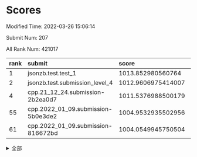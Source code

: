 # Scores

Modified Time: 2022-03-26 15:06:14

Submit Num: 207

All Rank Num: 421017

| rank |               submit               |       score        |       sigma        | pk_num |
| :--- | :--------------------------------- | :----------------- | :----------------- | :----- |
| 1    | jsonzb.test.test_1                 | 1013.852980560764  | 0.8384771016193249 | 8141   |
| 2    | jsonzb.test.submission_level_4     | 1012.9606975414007 | 0.7883437541068853 | 8133   |
| 4    | cpp.21_12_24.submission-2b2ea0d7   | 1011.5376988500179 | 0.7893822945317561 | 8133   |
| 55   | cpp.2022_01_09.submission-5b0e3de2 | 1004.9532935502956 | 0.710642417356533  | 8131   |
| 61   | cpp.2022_01_09.submission-816672bd | 1004.0549945750504 | 0.7130464770587638 | 8134   |


<details>
<summary>全部</summary>

| rank |                 submit                 |       score        |       sigma        | pk_num |
| :--- | :------------------------------------- | :----------------- | :----------------- | :----- |
| 1    | jsonzb.test.test_1                     | 1013.852980560764  | 0.8384771016193249 | 8141   |
| 2    | jsonzb.test.submission_level_4         | 1012.9606975414007 | 0.7883437541068853 | 8133   |
| 3    | gobigger.level_3.submission_level_3_16 | 1012.1740087955595 | 0.7670041258971195 | 8135   |
| 4    | cpp.21_12_24.submission-2b2ea0d7       | 1011.5376988500179 | 0.7893822945317561 | 8133   |
| 5    | gobigger.level_3.submission_level_3_2  | 1011.4907273789064 | 0.7938956677608527 | 8138   |
| 6    | gobigger.level_3.submission_level_3_11 | 1011.2832830337572 | 0.7664033721641532 | 8137   |
| 7    | gobigger.level_3.submission_level_3_30 | 1011.204794052463  | 0.8036884473623661 | 8136   |
| 8    | gobigger.level_3.submission_level_3_1  | 1011.143842961582  | 0.7940776144196053 | 8140   |
| 9    | gobigger.level_3.submission_level_3_7  | 1011.0600273412653 | 0.7748462004903709 | 8139   |
| 10   | gobigger.level_3.submission_level_3_48 | 1010.9265252308229 | 0.7716273611416234 | 8136   |
| 11   | gobigger.level_3.submission_level_3_18 | 1010.9116885494873 | 0.784712864177663  | 8136   |
| 12   | gobigger.level_3.submission_level_3_23 | 1010.880769677448  | 0.7455680727567116 | 8138   |
| 13   | gobigger.level_3.submission_level_3_44 | 1010.7738380573543 | 0.7724962788052447 | 8137   |
| 14   | gobigger.level_3.submission_level_3_29 | 1010.7691874083374 | 0.7811242302766221 | 8138   |
| 15   | gobigger.level_3.submission_level_3_40 | 1010.7437199974939 | 0.7793738884683917 | 8134   |
| 16   | gobigger.level_3.submission_level_3_24 | 1010.7381879848741 | 0.7581089853665658 | 8137   |
| 17   | gobigger.level_3.submission_level_3_36 | 1010.7080810411205 | 0.7616086045829783 | 8132   |
| 18   | gobigger.level_3.submission_level_3_42 | 1010.601506143484  | 0.7797548666615375 | 8135   |
| 19   | gobigger.level_3.submission_level_3_5  | 1010.5622441474493 | 0.7514344842171168 | 8136   |
| 20   | gobigger.level_3.submission_level_3_3  | 1010.551185931527  | 0.773037649140543  | 8131   |
| 21   | gobigger.level_3.submission_level_3_46 | 1010.2891351154517 | 0.7606800264113258 | 8130   |
| 22   | gobigger.level_3.submission_level_3_41 | 1010.1689461770092 | 0.7460853490455019 | 8134   |
| 23   | gobigger.level_3.submission_level_3_26 | 1010.1637860661799 | 0.7665384166942182 | 8134   |
| 24   | gobigger.level_3.submission_level_3_31 | 1010.1314077891743 | 0.7615300221271666 | 8135   |
| 25   | gobigger.level_3.submission_level_3_38 | 1010.0556946542853 | 0.7923939693833408 | 8142   |
| 26   | gobigger.level_3.submission_level_3_0  | 1010.0120331674528 | 0.7512408281718431 | 8143   |
| 27   | gobigger.level_3.submission_level_3_49 | 1009.9528985173384 | 0.7681930833800883 | 8135   |
| 28   | gobigger.level_3.submission_level_3_25 | 1009.9449829821382 | 0.7514411771514072 | 8135   |
| 29   | gobigger.level_3.submission_level_3_8  | 1009.8900295797541 | 0.7709698767978637 | 8143   |
| 30   | gobigger.level_3.submission_level_3_20 | 1009.8622328823375 | 0.7561728528982631 | 8132   |
| 31   | gobigger.level_3.submission_level_3_12 | 1009.7533422030536 | 0.781818513118264  | 8130   |
| 32   | gobigger.level_3.submission_level_3_19 | 1009.7357698729394 | 0.7737445405219878 | 8134   |
| 33   | gobigger.level_3.submission_level_3_4  | 1009.7174334730122 | 0.7685917143194854 | 8133   |
| 34   | gobigger.level_3.submission_level_3_27 | 1009.7122173266619 | 0.7682654115087376 | 8141   |
| 35   | gobigger.level_3.submission_level_3_39 | 1009.6483522424754 | 0.7373992035209059 | 8133   |
| 36   | gobigger.level_3.submission_level_3_43 | 1009.4790854655482 | 0.7539175502693138 | 8139   |
| 37   | gobigger.level_3.submission_level_3_35 | 1009.4176534779206 | 0.7568025525773798 | 8135   |
| 38   | gobigger.level_3.submission_level_3_33 | 1009.3725842669762 | 0.7459705510674836 | 8140   |
| 39   | gobigger.level_3.submission_level_3_15 | 1009.3311606040029 | 0.7558453241392314 | 8133   |
| 40   | gobigger.level_3.submission_level_3_10 | 1009.3237795020525 | 0.7456991909044345 | 8135   |
| 41   | gobigger.level_3.submission_level_3_14 | 1009.301130638721  | 0.767476928414575  | 8136   |
| 42   | gobigger.level_3.submission_level_3_6  | 1009.2881984483225 | 0.7514780660834633 | 8137   |
| 43   | gobigger.level_3.submission_level_3_28 | 1009.2151699593188 | 0.7532748808805931 | 8133   |
| 44   | gobigger.level_3.submission_level_3_22 | 1009.1842732136281 | 0.7523656305131745 | 8132   |
| 45   | gobigger.level_3.submission_level_3_13 | 1009.1630950728114 | 0.767877184061458  | 8140   |
| 46   | gobigger.level_3.submission_level_3_21 | 1009.0550378644061 | 0.7421891831989014 | 8137   |
| 47   | gobigger.level_3.submission_level_3_34 | 1008.9736400313462 | 0.751376379077163  | 8134   |
| 48   | gobigger.level_3.submission_level_3_9  | 1008.9604157090847 | 0.7661414734009974 | 8132   |
| 49   | gobigger.level_3.submission_level_3_47 | 1008.785701092631  | 0.7560099342919244 | 8134   |
| 50   | gobigger.level_3.submission_level_3_17 | 1008.7204692715775 | 0.73894533615053   | 8137   |
| 51   | gobigger.level_3.submission_level_3_37 | 1008.231854979828  | 0.756707573841462  | 8137   |
| 52   | gobigger.level_3.submission_level_3_45 | 1008.225237307646  | 0.7412471092749887 | 8135   |
| 53   | gobigger.level_3.submission_level_3_32 | 1008.170810868666  | 0.7677067476996134 | 8135   |
| 54   | gobigger.level_1.submission_level_1_7  | 1005.0756220708707 | 0.7299934900515538 | 8136   |
| 55   | cpp.2022_01_09.submission-5b0e3de2     | 1004.9532935502956 | 0.710642417356533  | 8131   |
| 56   | gobigger.level_1.submission_level_1_47 | 1004.761306992879  | 0.7274105494001804 | 8135   |
| 57   | gobigger.level_1.submission_level_1_16 | 1004.393756992305  | 0.7250946645360722 | 8133   |
| 58   | gobigger.level_1.submission_level_1_18 | 1004.3651676345878 | 0.7224394938749502 | 8131   |
| 59   | gobigger.level_1.submission_level_1_2  | 1004.1498500690774 | 0.7095482748501942 | 8133   |
| 60   | gobigger.level_1.submission_level_1_5  | 1004.1140569635875 | 0.7185882220644607 | 8135   |
| 61   | cpp.2022_01_09.submission-816672bd     | 1004.0549945750504 | 0.7130464770587638 | 8134   |
| 62   | gobigger.level_1.submission_level_1_19 | 1003.9331467896354 | 0.732656995144957  | 8131   |
| 63   | gobigger.level_1.submission_level_1_34 | 1003.9185735292007 | 0.7098209589424013 | 8138   |
| 64   | gobigger.level_1.submission_level_1_49 | 1003.8673124270864 | 0.7166173847558283 | 8137   |
| 65   | gobigger.level_1.submission_level_1_35 | 1003.8172077313416 | 0.7174537687724486 | 8140   |
| 66   | gobigger.level_1.submission_level_1_29 | 1003.7983508316723 | 0.7297651436193601 | 8132   |
| 67   | gobigger.level_1.submission_level_1_27 | 1003.7536359699483 | 0.7231217767834579 | 8133   |
| 68   | gobigger.level_1.submission_level_1_33 | 1003.7336282855593 | 0.711365640803734  | 8133   |
| 69   | gobigger.level_1.submission_level_1_17 | 1003.7006189796966 | 0.699719071434284  | 8131   |
| 70   | gobigger.level_1.submission_level_1_3  | 1003.634182387064  | 0.7177184362269129 | 8132   |
| 71   | gobigger.level_1.submission_level_1_43 | 1003.6298311116711 | 0.7156116684787642 | 8138   |
| 72   | gobigger.level_1.submission_level_1_28 | 1003.5307051038726 | 0.7231297628129552 | 8131   |
| 73   | gobigger.level_1.submission_level_1_37 | 1003.5154703310467 | 0.7097486193240545 | 8137   |
| 74   | gobigger.level_1.submission_level_1_30 | 1003.4799325126105 | 0.7141776750970007 | 8137   |
| 75   | gobigger.level_1.submission_level_1_20 | 1003.4724533952307 | 0.7166294284445837 | 8136   |
| 76   | gobigger.level_1.submission_level_1_8  | 1003.4304146458956 | 0.7229729339465065 | 8136   |
| 77   | gobigger.level_1.submission_level_1_41 | 1003.3776556392455 | 0.7089988460475831 | 8135   |
| 78   | gobigger.level_1.submission_level_1_1  | 1003.3561936320685 | 0.7240923505414733 | 8137   |
| 79   | gobigger.level_1.submission_level_1_15 | 1003.3360905030606 | 0.7076288042912747 | 8136   |
| 80   | gobigger.level_1.submission_level_1_22 | 1003.2983522615394 | 0.7084109617163654 | 8129   |
| 81   | gobigger.level_1.submission_level_1_14 | 1003.2455935547563 | 0.7207036554739915 | 8141   |
| 82   | gobigger.level_1.submission_level_1_42 | 1003.2300781088502 | 0.7082591162699398 | 8134   |
| 83   | gobigger.level_1.submission_level_1_38 | 1003.216435563391  | 0.7194099763905518 | 8137   |
| 84   | gobigger.level_1.submission_level_1_23 | 1003.1234082817583 | 0.7175113954971197 | 8141   |
| 85   | gobigger.level_1.submission_level_1_46 | 1003.0134920080765 | 0.7115428315639105 | 8135   |
| 86   | gobigger.level_1.submission_level_1_25 | 1003.0091095724654 | 0.7176638808601589 | 8130   |
| 87   | gobigger.level_1.submission_level_1_39 | 1003.0053505412111 | 0.7070944133239506 | 8136   |
| 88   | gobigger.level_1.submission_level_1_13 | 1002.9922872824166 | 0.7183819574738047 | 8143   |
| 89   | gobigger.level_1.submission_level_1_44 | 1002.9647775736346 | 0.7201130715256824 | 8135   |
| 90   | gobigger.level_1.submission_level_1_40 | 1002.9292351643181 | 0.7109939252886184 | 8130   |
| 91   | gobigger.level_1.submission_level_1_6  | 1002.8965271590233 | 0.7045907069624973 | 8139   |
| 92   | gobigger.level_1.submission_level_1_26 | 1002.8902518289754 | 0.7091533058867378 | 8133   |
| 93   | gobigger.level_1.submission_level_1_48 | 1002.8021562747308 | 0.724312775472353  | 8134   |
| 94   | gobigger.level_1.submission_level_1_11 | 1002.7775821374554 | 0.7024122406608487 | 8133   |
| 95   | gobigger.level_1.submission_level_1_12 | 1002.7609141340116 | 0.7188074910019169 | 8136   |
| 96   | gobigger.level_1.submission_level_1_9  | 1002.7427809717411 | 0.7148053294991629 | 8134   |
| 97   | gobigger.level_1.submission_level_1_24 | 1002.6466179365983 | 0.7096798484972502 | 8136   |
| 98   | gobigger.level_1.submission_level_1_21 | 1002.5845908502855 | 0.7190162120075045 | 8139   |
| 99   | gobigger.level_1.submission_level_1_45 | 1002.4407780946752 | 0.7085267115914877 | 8133   |
| 100  | gobigger.level_1.submission_level_1_31 | 1002.4319713321304 | 0.7266626391310538 | 8133   |
| 101  | gobigger.level_1.submission_level_1_0  | 1002.2373734729913 | 0.7098029161937274 | 8136   |
| 102  | gobigger.level_1.submission_level_1_4  | 1002.1712363574891 | 0.70589730400792   | 8140   |
| 103  | gobigger.level_1.submission_level_1_10 | 1001.8827303457755 | 0.7082103126226289 | 8133   |
| 104  | gobigger.level_1.submission_level_1_36 | 1001.825218608186  | 0.7106148361359003 | 8132   |
| 105  | gobigger.level_1.submission_level_1_32 | 1001.5821872727404 | 0.7100290225113355 | 8137   |
| 106  | gobigger.random.submission_random_10   | 997.7835275452117  | 0.7060489659613106 | 8134   |
| 107  | gobigger.random.submission_random_33   | 997.3402151405132  | 0.7018502991419857 | 8129   |
| 108  | gobigger.random.submission_random_24   | 997.2205282202549  | 0.6969079018614793 | 8136   |
| 109  | gobigger.random.submission_random_26   | 997.2141878822121  | 0.6935665764848509 | 8143   |
| 110  | gobigger.random.submission_random_15   | 997.1310216534007  | 0.7139851210814459 | 8134   |
| 111  | gobigger.random.submission_random_21   | 996.9953214043647  | 0.7059653778690753 | 8133   |
| 112  | gobigger.random.submission_random_2    | 996.9928904788749  | 0.705384093420808  | 8130   |
| 113  | gobigger.random.submission_random_38   | 996.9498770139287  | 0.7114368164974676 | 8142   |
| 114  | gobigger.random.submission_random_27   | 996.7935273360802  | 0.70856768344258   | 8133   |
| 115  | gobigger.random.submission_random_47   | 996.7586279250474  | 0.725673953292639  | 8138   |
| 116  | gobigger.random.submission_random_44   | 996.6101864169555  | 0.6948922980937989 | 8137   |
| 117  | gobigger.random.submission_random_20   | 996.5199959439005  | 0.6997734820146145 | 8135   |
| 118  | gobigger.random.submission_random_3    | 996.5150023692339  | 0.6993365063538293 | 8136   |
| 119  | gobigger.random.submission_random_41   | 996.4954699608343  | 0.7061277414386086 | 8138   |
| 120  | gobigger.random.submission_random_35   | 996.457335103379   | 0.7102426066547141 | 8139   |
| 121  | gobigger.random.submission_random_14   | 996.4133067199062  | 0.7083627757039344 | 8139   |
| 122  | gobigger.random.submission_random_5    | 996.3904668598238  | 0.7186060544808384 | 8134   |
| 123  | gobigger.random.submission_random_19   | 996.3721157018557  | 0.7012246436354487 | 8135   |
| 124  | gobigger.random.submission_random_1    | 996.297783168762   | 0.7054958626780528 | 8137   |
| 125  | gobigger.random.submission_random_17   | 996.1104902997934  | 0.6974144360096408 | 8135   |
| 126  | gobigger.random.submission_random_45   | 996.0844498911083  | 0.7050942236535023 | 8137   |
| 127  | gobigger.random.submission_random_0    | 996.0809757566808  | 0.7192886065906795 | 8135   |
| 128  | gobigger.random.submission_random_13   | 996.0783031799753  | 0.6986471277728641 | 8136   |
| 129  | gobigger.random.submission_random_30   | 996.035591537645   | 0.7023928664227833 | 8132   |
| 130  | gobigger.random.submission_random_12   | 996.0352676298188  | 0.7103407672670166 | 8137   |
| 131  | gobigger.random.submission_random_25   | 995.9920555056351  | 0.7084262806283259 | 8138   |
| 132  | gobigger.random.submission_random_28   | 995.9760201583969  | 0.7042666180433432 | 8133   |
| 133  | gobigger.random.submission_random_6    | 995.9227069326444  | 0.7223606822850795 | 8135   |
| 134  | gobigger.random.submission_random_43   | 995.9101143978072  | 0.7000061013780524 | 8135   |
| 135  | gobigger.random.submission_random_42   | 995.8878425817379  | 0.7131788116451689 | 8133   |
| 136  | gobigger.random.submission_random_22   | 995.8866899729016  | 0.7226669966290457 | 8135   |
| 137  | gobigger.random.submission_random_7    | 995.8308102809468  | 0.7009902951988083 | 8140   |
| 138  | gobigger.random.submission_random_32   | 995.8197904058692  | 0.7061942190935732 | 8132   |
| 139  | gobigger.random.submission_random_36   | 995.6880973961152  | 0.7204001414941587 | 8139   |
| 140  | gobigger.random.submission_random_46   | 995.6764065568769  | 0.712247491528249  | 8124   |
| 141  | gobigger.random.submission_random_31   | 995.6701147511462  | 0.7059924143350509 | 8133   |
| 142  | gobigger.random.submission_random_18   | 995.667417389224   | 0.7096274747061578 | 8136   |
| 143  | gobigger.random.submission_random_16   | 995.6343847224213  | 0.7111046125750033 | 8137   |
| 144  | gobigger.random.submission_random_40   | 995.6219475362182  | 0.7197441424866038 | 8137   |
| 145  | gobigger.random.submission_random_29   | 995.3311107685159  | 0.6995925620507176 | 8138   |
| 146  | gobigger.random.submission_random_4    | 995.2576676678099  | 0.7041608417632051 | 8140   |
| 147  | gobigger.random.submission_random_23   | 995.1924360776023  | 0.705067816429126  | 8133   |
| 148  | gobigger.random.submission_random_48   | 995.1684441707393  | 0.701996266317827  | 8139   |
| 149  | gobigger.random.submission_random_37   | 995.0256357370996  | 0.7035010587492414 | 8134   |
| 150  | gobigger.random.submission_random_9    | 995.0086750071581  | 0.7168250951225713 | 8132   |
| 151  | gobigger.random.submission_random_8    | 994.7830464057589  | 0.7076158716358394 | 8143   |
| 152  | gobigger.random.submission_random_11   | 994.7146701390101  | 0.7181721705637889 | 8137   |
| 153  | gobigger.random.submission_random_34   | 994.6409126689069  | 0.7176088785334209 | 8135   |
| 154  | gobigger.random.submission_random_39   | 994.3994791202285  | 0.7308468372330769 | 8137   |
| 155  | gobigger.level_2.submission_level_2_43 | 994.25725401938    | 0.7360013543760743 | 8143   |
| 156  | gobigger.level_2.submission_level_2_17 | 994.1836363833366  | 0.7286408211483225 | 8132   |
| 157  | gobigger.random.submission_random_49   | 993.9577613673804  | 0.7156358741471399 | 8134   |
| 158  | gobigger.level_2.submission_level_2_18 | 993.8486575130623  | 0.7337201632190141 | 8135   |
| 159  | gobigger.level_2.submission_level_2_4  | 993.598437553575   | 0.7369295410448393 | 8130   |
| 160  | gobigger.level_2.submission_level_2_10 | 993.5956331765017  | 0.7237282916293956 | 8132   |
| 161  | gobigger.level_2.submission_level_2_15 | 993.575980761275   | 0.7388058705672336 | 8137   |
| 162  | gobigger.level_2.submission_level_2_23 | 993.4987644204626  | 0.7446633413224447 | 8136   |
| 163  | gobigger.level_2.submission_level_2_36 | 993.432666216154   | 0.7161042793945839 | 8133   |
| 164  | gobigger.level_2.submission_level_2_37 | 993.207426571061   | 0.7361672387414756 | 8138   |
| 165  | gobigger.level_2.submission_level_2_47 | 993.0402864925738  | 0.7274627657800407 | 8138   |
| 166  | gobigger.level_2.submission_level_2_8  | 992.9663171845671  | 0.7339396127522003 | 8138   |
| 167  | gobigger.level_2.submission_level_2_5  | 992.8863687630557  | 0.7467297728246433 | 8135   |
| 168  | gobigger.level_2.submission_level_2_0  | 992.8139592840755  | 0.7407263101907768 | 8136   |
| 169  | gobigger.level_2.submission_level_2_34 | 992.7665055179094  | 0.7593680771560912 | 8135   |
| 170  | gobigger.level_2.submission_level_2_1  | 992.7620820392016  | 0.7418435282777062 | 8137   |
| 171  | gobigger.level_2.submission_level_2_12 | 992.6637197445718  | 0.7274527571915551 | 8143   |
| 172  | gobigger.level_2.submission_level_2_6  | 992.5129002888341  | 0.7240023697440859 | 8138   |
| 173  | gobigger.level_2.submission_level_2_40 | 992.4833365333503  | 0.7356671023617755 | 8131   |
| 174  | gobigger.level_2.submission_level_2_28 | 992.4159013312927  | 0.7516301964205856 | 8136   |
| 175  | gobigger.level_2.submission_level_2_27 | 992.3749103508509  | 0.748253430158377  | 8136   |
| 176  | gobigger.level_2.submission_level_2_45 | 992.3178962672165  | 0.7530578784475315 | 8136   |
| 177  | gobigger.level_2.submission_level_2_38 | 992.2971506272245  | 0.7416532175775927 | 8132   |
| 178  | gobigger.level_2.submission_level_2_13 | 992.2655578222399  | 0.7575850517518814 | 8134   |
| 179  | gobigger.level_2.submission_level_2_26 | 992.2110503964518  | 0.7328900497718485 | 8140   |
| 180  | gobigger.level_2.submission_level_2_7  | 992.1529388304298  | 0.7470068383538099 | 8138   |
| 181  | gobigger.level_2.submission_level_2_46 | 992.142530510081   | 0.7409479465131446 | 8129   |
| 182  | gobigger.level_2.submission_level_2_41 | 992.1300698430242  | 0.7610550739246961 | 8139   |
| 183  | gobigger.level_2.submission_level_2_44 | 992.1222440517133  | 0.7298499891285872 | 8136   |
| 184  | gobigger.level_2.submission_level_2_9  | 992.1049433868747  | 0.7309110936588842 | 8142   |
| 185  | gobigger.level_2.submission_level_2_22 | 992.0033010450584  | 0.7421748576376982 | 8141   |
| 186  | gobigger.level_2.submission_level_2_39 | 991.9767902185768  | 0.7433643603177822 | 8133   |
| 187  | gobigger.level_2.submission_level_2_35 | 991.8490773566673  | 0.7463864689505417 | 8134   |
| 188  | gobigger.level_2.submission_level_2_21 | 991.6698410963633  | 0.7492929295755978 | 8136   |
| 189  | gobigger.level_2.submission_level_2_3  | 991.6401826282571  | 0.7312877344506205 | 8135   |
| 190  | gobigger.level_2.submission_level_2_29 | 991.5958862469331  | 0.7446374485637492 | 8137   |
| 191  | gobigger.level_2.submission_level_2_24 | 991.5662076258982  | 0.7649190868220764 | 8135   |
| 192  | gobigger.level_2.submission_level_2_42 | 991.5320523238782  | 0.7378046262660174 | 8138   |
| 193  | gobigger.level_2.submission_level_2_30 | 991.4643251261376  | 0.7515396604294114 | 8133   |
| 194  | gobigger.level_2.submission_level_2_11 | 991.4571258867547  | 0.759696266614784  | 8140   |
| 195  | gobigger.level_2.submission_level_2_31 | 991.4239783152548  | 0.754059851190556  | 8137   |
| 196  | gobigger.level_2.submission_level_2_2  | 991.3850171264064  | 0.7824657058242068 | 8135   |
| 197  | gobigger.level_2.submission_level_2_20 | 991.3649956393824  | 0.7475718511416833 | 8140   |
| 198  | gobigger.level_2.submission_level_2_49 | 991.3428679116735  | 0.753552271827032  | 8135   |
| 199  | gobigger.level_2.submission_level_2_48 | 991.1149446943457  | 0.7585079888909557 | 8134   |
| 200  | gobigger.level_2.submission_level_2_14 | 991.1007649569586  | 0.7598835627241979 | 8136   |
| 201  | gobigger.level_2.submission_level_2_19 | 991.0545048909094  | 0.7364786505907244 | 8134   |
| 202  | gobigger.level_2.submission_level_2_32 | 990.9537619398774  | 0.742549539671076  | 8134   |
| 203  | gobigger.level_2.submission_level_2_25 | 990.8823586197896  | 0.7805652996156988 | 8136   |
| 204  | gobigger.level_2.submission_level_2_33 | 990.5939371403376  | 0.75810669580212   | 8140   |
| 205  | gobigger.level_2.submission_level_2_16 | 990.1876775327103  | 0.7580737949643145 | 8138   |
| 206  | gobigger.none.submission_none_0        | 977.4291311627179  | 1.3493959748665407 | 8132   |
| 207  | gobigger.none.submission_none_1        | 976.9864949027772  | 1.4878906425617506 | 8136   |

</details>